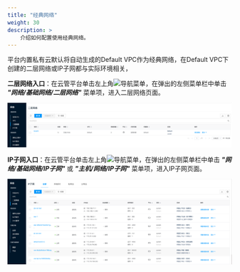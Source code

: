```yaml
---
title: "经典网络"
weight: 30
description: >
    介绍如何配置使用经典网络。
---
```


平台内置私有云默认将自动生成的Default VPC作为经典网络，在Default VPC下创建的二层网络或IP子网都与实际环境相关，

**二层网络入口**：在云管平台单击左上角![](../../../images/intro/nav.png)导航菜单，在弹出的左侧菜单栏中单击 **_"网络/基础网络/二层网络"_** 菜单项，进入二层网络页面。

  ![](../../images/wire.png)

**IP子网入口**：在云管平台单击左上角![](../../../images/intro/nav.png)导航菜单，在弹出的左侧菜单栏中单击 **_"网络/基础网络/IP子网"_** 或 **_"主机/网络/IP子网"_** 菜单项，进入IP子网页面。

![](../../images/ipsubnet1.png)
